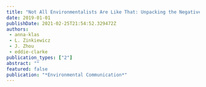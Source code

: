```yaml
---
title: "Not All Environmentalists Are Like That: Unpacking the Negative and Positive Beliefs and Perceptions of Environmentalists"
date: 2019-01-01
publishDate: 2021-02-25T21:54:52.329472Z
authors: 
 - anna-klas
 - L. Zinkiewicz
 - J. Zhou
 - eddie-clarke
publication_types: ["2"]
abstract: ""
featured: false
publication: "*Environmental Communication*"
---
```


